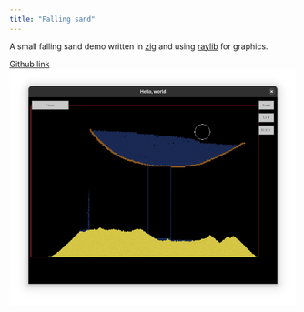 ```yaml
---
title: "Falling sand"
---
```


A small falling sand demo written in [zig](https://ziglang.org/) and using [raylib](https://www.raylib.com/) for graphics.

[Github link](https://github.com/James1404/falling-sand)
![Image of demo running](../../public/projects/falling-sand.png)

